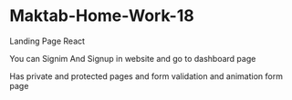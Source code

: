 # Maktab-Home-Work-18

Landing Page React 

You can Signim And Signup in website and go to dashboard page

Has private and protected pages and form validation and animation form page
